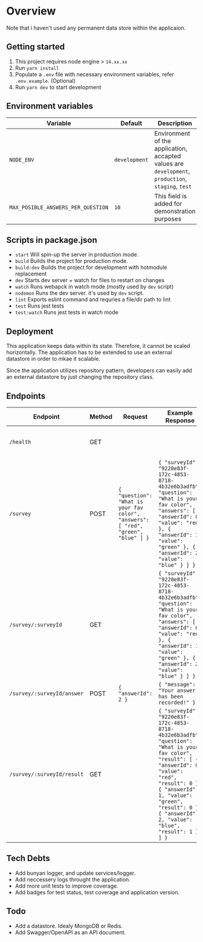 # Overview

Note that i haven't used any permanent data store within the applicaion.

## Getting started

1. This project requires node engine > `14.xx.xx`
1. Run `yarn install`
1. Populate a `.env` file with necessary environment variables, refer `.env.example`. (Optional)
1. Run `yarn dev` to start development

## Environment variables

| Variable                           | Default       | Description                                                                                        |
| ---------------------------------- | ------------- | -------------------------------------------------------------------------------------------------- |
| `NODE_ENV`                         | `development` | Environment of the application, accapted values are `development`, `production`, `staging`, `test` |
| `MAX_POSIBLE_ANSWERS_PER_QUESTION` | `10`          | This field is added for demonstration purposes                                                     |

## Scripts in package.json

-   `start` Will spin-up the server in production mode.
-   `build` Builds the project for production mode.
-   `build:dev` Builds the project for development with hotmodule replacement
-   `dev` Starts dev server + watch for files to restart on changes
-   `watch` Runs webapck in watch mode (mostly used by `dev` script)
-   `nodemon` Runs the dev server. it's used by `dev` script.
-   `lint` Exports eslint command and requries a file/dir path to lint
-   `test` Runs jest tests
-   `test:watch` Runs jest tests in watch mode

## Deployment

This application keeps data within its state. Therefore, it cannot be scaled horizontally. The application has to be extended to use an external datastore in order to mkae it scalable.

Since the application utilizes repository pattern, developers can easily add an external datastore by just changing the repository class.

## Endpoints

| Endpoint                   | Method | Request                                                                           | Example Response                                                                                                                                                                                                                                                | Description                      |
| -------------------------- | ------ | --------------------------------------------------------------------------------- | --------------------------------------------------------------------------------------------------------------------------------------------------------------------------------------------------------------------------------------------------------------- | -------------------------------- |
| `/health`                  | GET    |                                                                                   |                                                                                                                                                                                                                                                                 | Returns service readiness data   |
| `/survey`                  | POST   | `{ "question": "What is your fav color", "answers": [ "red", "green", "blue" ] }` | `{ "surveyId": "9220e83f-172c-4853-8718-4b32e6b3adfb", "question": "What is your fav color", "answers": [ { "answerId": 0, "value": "red" }, { "answerId": 1, "value": "green" }, { "answerId": 2, "value": "blue" } ] }`                                       | Creates a survey                 |
| `/survey/:surveyId`        | GET    |                                                                                   | `{ "surveyId": "9220e83f-172c-4853-8718-4b32e6b3adfb", "question": "What is your fav color", "answers": [ { "answerId": 0, "value": "red" }, { "answerId": 1, "value": "green" }, { "answerId": 2, "value": "blue" } ] }`                                       | Get survey data                  |
| `/survey/:surveyId/answer` | POST   | `{ "answerId": 2 }`                                                               | `{ "message": "Your answer has been recorded!" }`                                                                                                                                                                                                               | Provides an answer to a survey   |
| `/survey/:surveyId/result` | GET    |                                                                                   | `{ "surveyId": "9220e83f-172c-4853-8718-4b32e6b3adfb", "question": "What is your fav color", "result": [ { "answerId": 0, "value": "red", "result": 0 }, { "answerId": 1, "value": "green", "result": 0 }, { "answerId": 2, "value": "blue", "result": 1 } ] }` | Get survey data with its results |

## Tech Debts

-   Add bunyan logger, and update services/logger.
-   Add neccessery logs throught the application.
-   Add more unit tests to improve coverage.
-   Add badges for test status, test coverage and application version.

## Todo

-   Add a datastore. Idealy MongoDB or Redis.
-   Add Swagger/OpenAPI as an API document.
